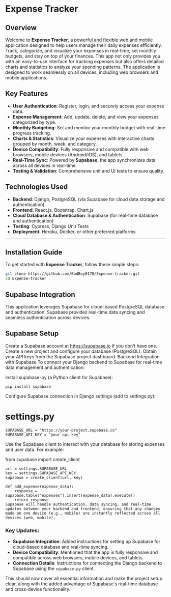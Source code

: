 # Expense Tracker


## Overview

Welcome to **Expense Tracker**, a powerful and flexible web and mobile application designed to help users manage their daily expenses efficiently. Track, categorize, and visualize your expenses in real-time, set monthly budgets, and stay on top of your finances. This app not only provides you with an easy-to-use interface for tracking expenses but also offers detailed charts and statistics to analyze your spending patterns. The application is designed to work seamlessly on all devices, including web browsers and mobile applications.

## Key Features

- **User Authentication**: Register, login, and securely access your expense data.
- **Expense Management**: Add, update, delete, and view your expenses categorized by type.
- **Monthly Budgeting**: Set and monitor your monthly budget with real-time progress tracking.
- **Charts & Statistics**: Visualize your expenses with interactive charts grouped by month, week, and category.
- **Device Compatibility**: Fully responsive and compatible with web browsers, mobile devices (Android/iOS), and tablets.
- **Real-Time Sync**: Powered by **Supabase**, the app synchronizes data across all devices in real-time.
- **Testing & Validation**: Comprehensive unit and UI tests to ensure quality.

## Technologies Used

- **Backend**: Django, PostgreSQL (via Supabase for cloud data storage and authentication)
- **Frontend**: React.js, Bootstrap, Chart.js
- **Cloud Database & Authentication**: Supabase (for real-time database and authentication)
- **Testing**: Cypress, Django Unit Tests
- **Deployment**: Heroku, Docker, or other preferred platforms

---

## Installation Guide

To get started with **Expense Tracker**, follow these simple steps:

```bash
git clone https://github.com/BadBoy0170/Expense-tracker.git
cd Expense-tracker
```

## Supabase Integration
This application leverages Supabase for cloud-based PostgreSQL database and authentication. Supabase provides real-time data syncing and seamless authentication across devices.

## Supabase Setup
Create a Supabase account at https://supabase.io if you don’t have one.
Create a new project and configure your database (PostgreSQL).
Obtain your API keys from the Supabase project dashboard.
Backend Integration with Supabase
To connect your Django backend to Supabase for real-time data management and authentication:

Install supabase-py (a Python client for Supabase):
```
pip install supabase
```
Configure Supabase connection in Django settings (add to settings.py):

# settings.py
```
SUPABASE_URL = "https://your-project.supabase.co"
SUPABASE_API_KEY = "your-api-key"
```
Use the Supabase client to interact with your database for storing expenses and user data. For example:

from supabase import create_client
```
url = settings.SUPABASE_URL
key = settings.SUPABASE_API_KEY
supabase = create_client(url, key)

def add_expense(expense_data):
    response = supabase.table("expenses").insert(expense_data).execute()
    return response
Supabase will handle authentication, data syncing, and real-time updates between your backend and frontend, ensuring that any changes made on one device (e.g., mobile) are instantly reflected across all devices (web, mobile).
```

### Key Updates:
- **Supabase Integration**: Added instructions for setting up Supabase for cloud-based database and real-time syncing.
- **Device Compatibility**: Mentioned that the app is fully responsive and compatible across web browsers, mobile devices, and tablets.
- **Connection Details**: Instructions for connecting the Django backend to Supabase using the `supabase-py` client.

This should now cover all essential information and make the project setup clear, along with the added advantage of Supabase's real-time database and cross-device functionality.

